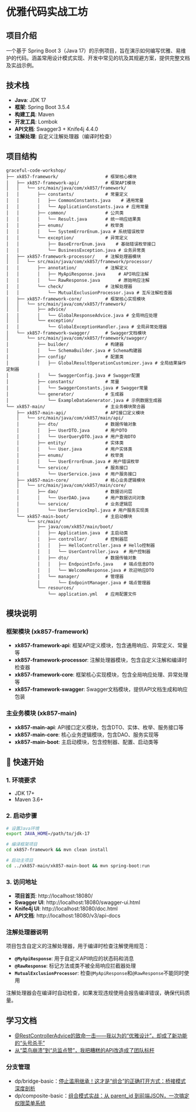 # 优雅代码实战工坊

## 项目介绍

一个基于 Spring Boot 3（Java 17）的示例项目，旨在演示如何编写优雅、易维护的代码。涵盖常用设计模式实现、开发中常见的坑及其规避方案，提供完整文档及实战示例。

## 技术栈

- **Java**: JDK 17
- **框架**: Spring Boot 3.5.4
- **构建工具**: Maven
- **开发工具**: Lombok
- **API文档**: Swagger3 + Knife4j 4.4.0
- **注解处理**: 自定义注解处理器（编译时检查）

## 项目结构

```
graceful-code-workshop/
├── xk857-framework/                  # 框架核心模块
│   ├── xk857-framework-api/          # 框架API模块
│   │   └── src/main/java/com/xk857/framework/
│   │       ├── constants/            # 常量定义
│   │       │   ├── CommonConstants.java    # 通用常量
│   │       │   └── ApplicationConstants.java # 应用常量
│   │       ├── common/               # 公共类
│   │       │   └── Result.java       # 统一响应结果类
│   │       ├── enums/                # 枚举类
│   │       │   └── SystemErrorEnum.java # 系统错误枚举
│   │       └── exception/            # 异常定义
│   │           ├── BaseErrorEnum.java    # 基础错误枚举接口
│   │           └── BusinessException.java # 业务异常类
│   ├── xk857-framework-processor/    # 注解处理器模块
│   │   └── src/main/java/com/xk857/framework/processor/
│   │       ├── annotation/           # 注解定义
│   │       │   ├── MyApiResponse.java     # API响应注解
│   │       │   └── RawResponse.java       # 原始响应注解
│   │       └── check/                # 注解处理器
│   │           └── MutualExclusionProcessor.java # 互斥注解检查器
│   ├── xk857-framework-core/         # 框架核心实现模块
│   │   └── src/main/java/com/xk857/framework/
│   │       ├── advice/
│   │       │   └── GlobalResponseAdvice.java # 全局响应处理
│   │       └── exception/           
│   │           └── GlobalExceptionHandler.java # 全局异常处理器
│   └── xk857-framework-swagger/      # Swagger文档模块
│       └── src/main/java/com/xk857/framework/swagger/
│           ├── builder/              # 构建器
│           │   └── SchemaBuilder.java # Schema构建器
│           ├── config/               # 配置类
│           │   ├── GlobalResultOperationCustomizer.java # 全局结果操作定制器
│           │   └── SwaggerConfig.java # Swagger配置
│           ├── constants/            # 常量
│           │   └── SwaggerConstants.java # Swagger常量
│           └── generator/            # 生成器
│               └── ExampleDataGenerator.java # 示例数据生成器
└── xk857-main/                       # 主业务模块聚合器
    ├── xk857-main-api/               # API接口定义模块
    │   └── src/main/java/com/xk857/main/api/
    │       ├── dto/                  # 数据传输对象
    │       │   ├── UserDTO.java      # 用户DTO
    │       │   └── UserQueryDTO.java # 用户查询DTO
    │       ├── entity/               # 实体类
    │       │   └── User.java         # 用户实体类
    │       ├── enums/                # 枚举类
    │       │   └── UserErrorEnum.java # 用户错误枚举
    │       └── service/              # 服务接口
    │           └── UserService.java  # 用户服务接口
    ├── xk857-main-core/              # 核心业务逻辑模块
    │   └── src/main/java/com/xk857/main/core/
    │       ├── dao/                  # 数据访问层
    │       │   └── UserDAO.java      # 用户数据访问对象
    │       └── service/              # 业务逻辑层
    │           └── UserServiceImpl.java # 用户服务实现类
    └── xk857-main-boot/              # 主启动模块
        └── src/main/
            ├── java/com/xk857/main/boot/
            │   ├── Application.java  # 主启动类
            │   ├── controller/       # 控制器层
            │   │   ├── HelloController.java # Hello控制器
            │   │   └── UserController.java  # 用户控制器
            │   ├── dto/              # 数据传输对象
            │   │   ├── EndpointInfo.java    # 端点信息DTO
            │   │   └── WelcomeResponse.java # 欢迎响应DTO
            │   └── manager/          # 管理器
            │       └── EndpointManager.java # 端点管理器
            └── resources/
                └── application.yml   # 应用配置文件
```

## 模块说明

### 框架模块 (xk857-framework)

- **xk857-framework-api**: 框架API定义模块，包含通用响应、异常定义、常量等
- **xk857-framework-processor**: 注解处理器模块，包含自定义注解和编译时检查器
- **xk857-framework-core**: 框架核心实现模块，包含全局响应处理、异常处理等
- **xk857-framework-swagger**: Swagger文档模块，提供API文档生成和响应包装

### 主业务模块 (xk857-main)

- **xk857-main-api**: API接口定义模块，包含DTO、实体、枚举、服务接口等
- **xk857-main-core**: 核心业务逻辑模块，包含DAO、服务实现等
- **xk857-main-boot**: 主启动模块，包含控制器、配置、启动类等

## 📖 快速开始

### 1. 环境要求
- JDK 17+
- Maven 3.6+

### 2. 启动步骤
```bash
# 设置Java环境
export JAVA_HOME=/path/to/jdk-17

# 编译框架项目
cd xk857-framework && mvn clean install

# 启动主项目
cd ../xk857-main/xk857-main-boot && mvn spring-boot:run
```

### 3. 访问地址
- **项目首页**: http://localhost:18080/
- **Swagger UI**: http://localhost:18080/swagger-ui.html
- **Knife4j UI**: http://localhost:18080/doc.html
- **API文档**: http://localhost:18080/v3/api-docs

### 注解处理器说明

项目包含自定义的注解处理器，用于编译时检查注解使用规范：

- **`@MyApiResponse`**: 用于自定义API响应的状态码和消息
- **`@RawResponse`**: 标记方法或类不被全局响应拦截器处理
- **`MutualExclusionProcessor`**: 检查`@MyApiResponse`和`@RawResponse`不能同时使用

注解处理器会在编译时自动检查，如果发现违规使用会报告编译错误，确保代码质量。


## 学习文档

- [@RestControllerAdvice的致命一击——我以为的“优雅设计”，却成了新功能的“头号杀手”](https://blog.csdn.net/qq_45740561/article/details/149866512)
- [从“菜鸟崩溃”到“总监点赞”，我把糟糕的API改造成了团队标杆](https://blog.csdn.net/qq_45740561/article/details/149877543)

### 分支管理
- dp/bridge-basic：[停止滥用继承！这才是“组合”的正确打开方式：桥接模式深度剖析](https://blog.csdn.net/qq_45740561/article/details/118683594)
- dp/composite-basic：[组合模式实战：从 parent_id 到前端JSON，一次搞定权限菜单系统](https://blog.csdn.net/qq_45740561/article/details/118697630)